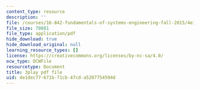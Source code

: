 ```yaml
---
content_type: resource
description: ''
file: /courses/16-842-fundamentals-of-systems-engineering-fall-2015/4e1dec77671b71cb47cda5207754594d_ScbSrUSbumo.pdf
file_size: 70881
file_type: application/pdf
hide_download: true
hide_download_original: null
learning_resource_types: []
license: https://creativecommons.org/licenses/by-nc-sa/4.0/
ocw_type: OCWFile
resourcetype: Document
title: 3play pdf file
uid: 4e1dec77-671b-71cb-47cd-a5207754594d
---
```

